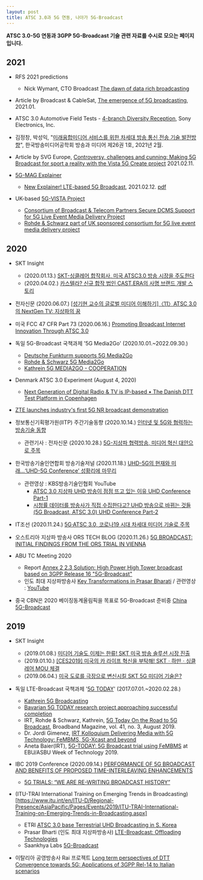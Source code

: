 ```yaml
---
layout: post
title: ATSC 3.0과 5G 연동, 나아가 5G-Broadcast
---
```


**ATSC 3.0-5G 연동과 3GPP 5G-Broadcast 기술 관련 자료를 수시로 모으는 페이지입니다.**

## 2021

* RFS 2021 predictions 
  + Nick Wymant, CTO Broadcast [The dawn of data rich broadcasting](https://www.rfsworld.com/articles/blog/rfs-2021-predictions)
  
* Article by Broadcast & CableSat, [The emergence of 5G broadcasting](https://www.broadcastandcablesat.co.in/the-emergence-of-5g-broadcasting/), 2021.01.
  
* ATSC 3.0 Automotive Field Tests - [4-branch Diversity Reception](https://www.sony.com/content/dam/sony/landing-pages/whitepaper-atsc30_automotive_field_tests_.pdf), Sony Electronics, Inc.

* 김정창, 박성익, "[미래융합미디어 서비스를 위한 차세대 방송 통신 전송 기술 발전방향](http://www.kibme.org/resources/journal/20210216103106731.pdf)", 한국방송미디어공학회 방송과 미디어 제26권 1호, 2021년 2월.

* Article by SVG Europe, [Controversy, challenges and cunning: Making 5G Broadcast for sport a reality with the Vista 5G Create project](
https://www.svgeurope.org/blog/headlines/controversy-challenges-and-cunning-making-5g-broadcast-for-sport-a-reality-with-the-vista-5g-create-project/) 2021.02.11.

* [5G-MAG Explainer](https://www.5g-mag.com/explainers)
  + [New Explainer! LTE-based 5G Broadcast](https://www.5g-mag.com/post/new-explainer-lte-based-5g-broadcast), 2021.02.12. [pdf](https://drive.google.com/file/d/1dlrP3csb_NbIDoLZU-QGciqCyhpUlqBO/view)

* UK-based [5G-VISTA Project](https://uk5g.org/discover/testbeds-and-trials/project-vista/)
  + [Consortium of Broadcast & Telecom Partners Secure DCMS Support for 5G Live Event Media Delivery Project](https://dtg.org.uk/consortium-of-broadcast-telecom-partners-secure-dcms-support-for-5g-live-event-media-delivery-project/)
  + [Rohde & Schwarz part of UK sponsored consortium for 5G live event media delivery project](https://www.rohde-schwarz.com/dk/solutions/broadcast-and-media/newsletter/5g-vista_254434.html)


## 2020

* SKT Insight 
   + (2020.01.13.) [SKT-싱클레어 합작회사, 미국 ATSC3.0 방송 시장을 주도한다](https://www.sktinsight.com/120122)
   + (2020.04.02.) [카스텔라? 신규 합작 법인 CAST.ERA의 사명 브랜드 개발 스토리](https://www.sktinsight.com/121495)

* 전자신문 (2020.06.07.) [[성기현 교수의 글로벌 미디어 이해하기]〈11〉ATSC 3.0의 NextGen TV: 지상파의 꿈](https://m.etnews.com/20200605000140)

* 미국 FCC 47 CFR Part 73 (2020.06.16.) [Promoting Broadcast Internet Innovation Through ATSC 3.0](https://www.govinfo.gov/content/pkg/FR-2020-07-16/pdf/2020-13202.pdf)

* 독일 5G-Broadcast 국책과제 '5G Media2Go' (2020.10.01.~2022.09.30.) 
    + [Deutsche Funkturm supports 5G Media2Go](https://www.dfmg.de/en/sites-for-your-network/site-rental/id-5g-media2go.html)
    + [Rohde & Schwarz 5G Media2Go](https://www.rohde-schwarz.com/us/about/news-press/all-news/rohde-schwarz-5g-media2go-press-release-detailpage_229356-946689.html)
    + [Kathrein 5G MEDIA2GO - COOPERATION](https://www.kathrein-bca.com/en/5g-media2go-cooperation)

* Denmark ATSC 3.0 Experiment (August 4, 2020)
  + [Next Generation of Digital Radio & TV is IP-based • The Danish DTT Test Platform in Copenhagen](https://www.linkedin.com/pulse/next-generation-digital-radio-tv-ip-natively-over-broadcast-wenzel/?trk=read_related_article-card_title)

* [ZTE launches industry's first 5G NR broadcast demonstration](https://www.zte.com.cn/global/about/news/20200929e3.html) 

* 정보통신기획평가원(IITP) 주간기술동향 (2020.10.14.) [인터넷 및 5G와 협력하는 방송기술 동향](https://www.itfind.or.kr/publication/regular/weeklytrend/weekly/view.do?boardParam1=8022&boardParam2=8022)
   + 관련기사 : 전자신문 (2020.10.28.) [5G-지상파 협력방송, 미디어 혁신 대안으로 주목](https://www.etnews.com/20201028000203)

* 한국방송기술인연합회 방송기술저널 (2020.11.18.) [UHD-5G의 현재와 미래…‘UHD-5G Conference’ 성황리에 마무리](http://journal.kobeta.com/uhd-5g%ec%9d%98-%ed%98%84%ec%9e%ac%ec%99%80-%eb%af%b8%eb%9e%98uhd-5g-conference-%ec%84%b1%ed%99%a9%eb%a6%ac%ec%97%90-%eb%a7%88%eb%ac%b4%eb%a6%ac/)

   + 관련영상 : KBS방송기술인협회 YouTube 
     + [ATSC 3.0 지상파 UHD 방송이 점점 뜨고 있는 이유 UHD Conference Part-1](https://youtu.be/I-SjKsaheBc)
     + [시청률 데이터를 방송사가 직접 수집한다고? UHD 방송으로 바뀌는 것들 (5G Broadcast, ATSC 3.0) UHD Conference Part-2](https://youtu.be/UbXijiHjBcg)

* IT조선 (2020.11.24.) [5G·ATSC 3.0, 코로나19 시대 차세대 미디어 기술로 주목](http://it.chosun.com/site/data/html_dir/2020/11/24/2020112402595.html)

* 오스트리아 지상파 방송사 ORS TECH BLOG (2020.11.26.) [5G BROADCAST: INITIAL FINDINGS FROM THE ORS TRIAL IN VIENNA](https://www.ors.at/en/tech-blog/blog-articles/5g-broadcast-initial-findings-from-the-ors-trial-in-vienna-505/)

* ABU TC Meeting 2020
   + Report [Annex 2 2.3 Solution: High Power High Tower broadcast based on 3GPP Release 16 "5G-Broadcast"](https://www.abu.org.my/wp-content/uploads/2020/11/7-TRANSMISSION.pdf)
   + 인도 최대 지상파방송사 [Key Transformations in Prasar Bharati](https://www.abu.org.my/wp-content/uploads/2020/11/Sunil-Keynote-ppt-DTM-NextGen-TV-sm.pdf) / 관련영상 : [YouTube](https://youtu.be/YMJdwMUSRGU)

* 중국 CBN은 2020 베이징동계올림픽을 목표로 5G-Broadcast 준비중 [China 5G-Broadcast](https://speakerdeck.com/soichi1/china-5g-broadcast)


## 2019

* SKT Insight 
   + (2019.01.08.) [미디어 기술도 이제는 한류! SKT 미국 방송 솔루션 시장 진출](https://www.sktinsight.com/111997)
   + (2019.01.10.) [[CES2019] 미국의 카 라이프 혁신을 부탁해! SKTㆍ하만ㆍ싱클레어 MOU 체결](https://www.sktinsight.com/112047)
   + (2019.06.04.) [미국 도로를 극장으로 변신시킬 SKT 5G 미디어 기술은?](https://www.sktinsight.com/116140)


* 독일 LTE-Broadcast 국책과제 '[5G TODAY](https://5g-today.de/?lang=en)' (2017.07.01.~2020.02.28.) 
    + [Kathrein 5G Broadcasting](https://www.kathrein-bca.com/en/references/5g-broadcasting)
    + [Bavarian 5G TODAY research project approaching successful completion](https://www.rohde-schwarz.com/us/about/news-press/all-news/bavarian-5g-today-research-project-approaching-successful-completion-press-release-detailpage_229356-706880.html)
    + IRT, Rohde & Schwarz, Kathrein, [5G Today On the Road to 5G Broadcast](https://www.thescte.eu/resources/downloads/editorial-broadband-journal/august-2019/1496-p76-5g-today-on-the-road-to-5g-broadcast/file), Broadband Magazine, vol. 41, no. 3, August 2019.
    + Dr. Jordi Gimenez, [IRT Kolloquium Delivering Media with 5G Technology: FeMBMS, 5G-Xcast and beyond](https://www.youtube.com/watch?v=WfeaBDZyevI)
    + Aneta Baier(IRT), [5G-TODAY: 5G Broadcast trial using FeMBMS](https://tech.ebu.ch/docs/events/asbu_wot2019/presentations/Day3-slot6-EBU-ASBU-WoT-5G_today-Aneta%20Baier-IRT-2019.pdf) at EBU/ASBU Week of Technology 2019.


* IBC 2019 Conference (2020.09.14.) [PERFORMANCE OF 5G BROADCAST AND BENEFITS OF PROPOSED TIME-INTERLEAVING ENHANCEMENTS
](https://www.ibc.org/technical-papers/performance-of-5g-broadcast-and-benefits-of-proposed-time-interleaving-enhancements/6745.article)
  + [5G TRIALS: “WE ARE RE-WRITING BROADCAST HISTORY”](https://www.ibc.org/trends/5g-today-bavarias-broadcast-trials/5130.article)
  
* (ITU-TRAI International Training on Emerging Trends in Broadcasting)[https://www.itu.int/en/ITU-D/Regional-Presence/AsiaPacific/Pages/Events/2019/ITU-TRAI-International-Training-on-Emerging-Trends-in-Broadcasting.aspx]
   + ETRI [ATSC 3.0 base Terrestrial UHD Broadcasting in S. Korea](https://www.itu.int/en/ITU-D/Regional-Presence/AsiaPacific/SiteAssets/Pages/Events/2019/ITU-TRAI-International-Training-on-Emerging-Trends-in-Broadcasting/Sung_Ik_Park_Speech.pdf)
   + Prasar Bharti (인도 최대 지상파방송사) [LTE-Broadcast: Offloading Technologies](https://www.itu.int/en/ITU-D/Regional-Presence/AsiaPacific/SiteAssets/Pages/Events/2019/ITU-TRAI-International-Training-on-Emerging-Trends-in-Broadcasting/TRAI%20-%20Panel%20Discussions%20-%2010%20Oct%202019%20-%20Jio%20Deck_Makarand%20Pawar.pdf)
   + Saankhya Labs [5G-Broadcast](https://www.itu.int/en/ITU-D/Regional-Presence/AsiaPacific/SiteAssets/Pages/Events/2019/ITU-TRAI-International-Training-on-Emerging-Trends-in-Broadcasting/Parag_Naik_Speech.pdf)

* 이탈리아 공영방송사 Rai 프로젝트 [Long term perspectives of DTT Convergence towards 5G: Applications of 3GPP Rel-14 to Italian scenarios
](http://www.crit.rai.it/CritPortal/progetti/?p=1810)

